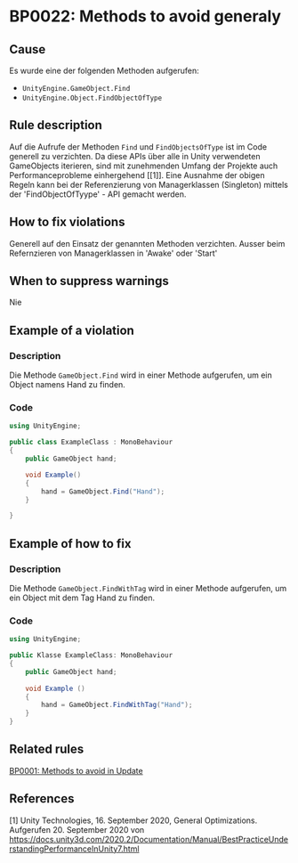 # BP0022: Methods to avoid generaly

## Cause

Es wurde eine der folgenden Methoden aufgerufen:
  - `UnityEngine.GameObject.Find`
  - `UnityEngine.Object.FindObjectOfType`

## Rule description

Auf die Aufrufe der Methoden `Find` und `FindObjectsOfType` ist im Code generell zu verzichten. Da diese APIs über alle in Unity verwendeten GameObjects iterieren, sind mit zunehmenden Umfang der Projekte auch Performanceprobleme einhergehend [[1]].
Eine Ausnahme der obigen Regeln kann bei der Referenzierung von Managerklassen (Singleton) mittels der 'FindObjectOfTyype' - API gemacht werden.

## How to fix violations

Generell auf den Einsatz der genannten Methoden verzichten. Ausser beim Refernzieren von Managerklassen in 'Awake' oder 'Start'

## When to suppress warnings

Nie

## Example of a violation

### Description

Die Methode `GameObject.Find` wird in einer Methode aufgerufen, um ein Object namens Hand zu finden.

### Code

```csharp
using UnityEngine;

public class ExampleClass : MonoBehaviour
{
    public GameObject hand;

    void Example()
    {
        hand = GameObject.Find("Hand");
    }

}
```

## Example of how to fix

### Description

Die Methode `GameObject.FindWithTag` wird in einer Methode aufgerufen, um ein Object mit dem Tag Hand zu finden.

### Code

```csharp
using UnityEngine;

public Klasse ExampleClass: MonoBehaviour
{
    public GameObject hand;
    
    void Example ()
    {
        hand = GameObject.FindWithTag("Hand"); 
    }
}
```

## Related rules

[BP0001: Methods to avoid in Update](https://github.com/emanuelbuholer/unity-best-practices/blob/master/docs/reference/BP0001_MethodsToAvoidInUpdate.md)

## References

<a id="1">[1]</a>
Unity Technologies, 16. September 2020, General Optimizations. <br /> 
Aufgerufen 20. September 2020 von https://docs.unity3d.com/2020.2/Documentation/Manual/BestPracticeUnderstandingPerformanceInUnity7.html


